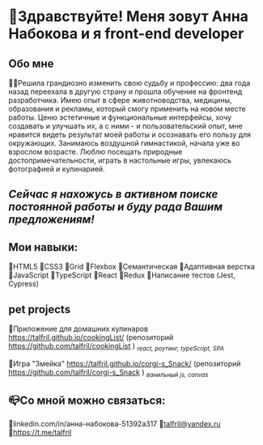 # 👋Здравствуйте! Меня зовут Анна Набокова и я front-end developer

## Обо мне

👩‍💻Решила грандиозно изменить свою судьбу и профессию: два года назад переехала в другую страну 
и прошла обучение на фронтенд разработчика. Имею опыт в сфере животноводства, медицины, 
образования и рекламы, который смогу применить на новом месте работы. 
Ценю эстетичные и функциональные интерфейсы, хочу создавать и улучшать их, 
а с ними - и пользовательский опыт, мне нравится видеть результат моей работы 
и осознавать его пользу для окружающих.
Занимаюсь воздушной гимнастикой, начала уже во взрослом возрасте. 
Люблю посещать природные достопримечательности, играть в настольные игры, 
увлекаюсь фотографией и кулинарией.

## *Сейчас я нахожусь в активном поиске постоянной работы и буду рада Вашим предложениям!*

## Мои навыки:
🔸HTML5
🔸CSS3
🔸Grid
🔸Flexbox
🔸Семантическая
🔸Адаптивная верстка
🔸JavaScript
🔸TypeScript
🔸React
🔸Redux
🔸Написание тестов (Jest, Cypress)

## pet projects
🔸Приложение для домашних кулинаров https://talfril.github.io/cookingList/ (репозиторий https://github.com/talfril/cookingList ) 
<sub>*react, роутинг, typeScript, SPA* </sub>

🔸Игра "Змейка" https://talfril.github.io/corgi-s_Snack/ (репозиторий https://github.com/talfril/corgi-s_Snack )
<sub>*ванильный js, canvas* </sub>
## 📪Со мной можно связаться:
🔹linkedin.com/in/анна-набокова-51392a317
🔹talfril@yandex.ru
🔹https://t.me/talfril

